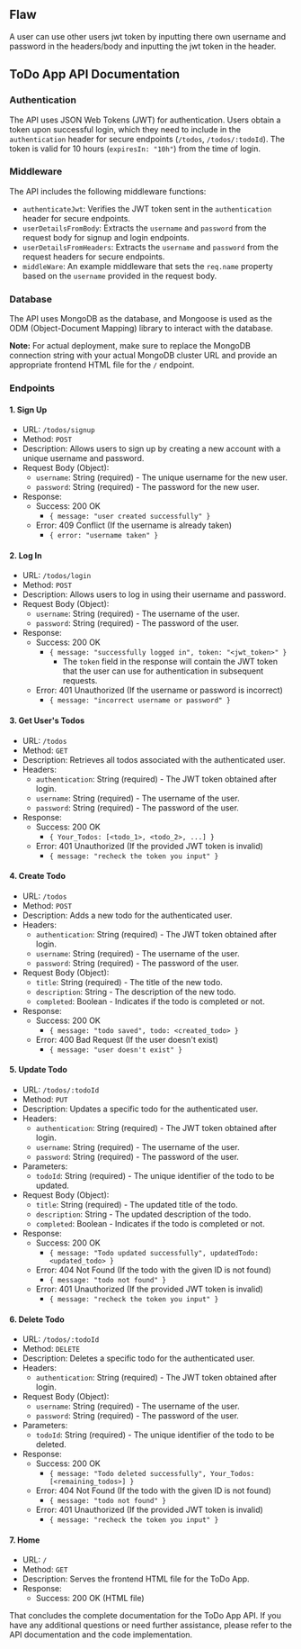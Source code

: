 ## Flaw
A user can use other users jwt token by inputting there own username and password in the headers/body and inputting the jwt token in the header.

## ToDo App API Documentation

### Authentication

The API uses JSON Web Tokens (JWT) for authentication. Users obtain a token upon successful login, which they need to include in the `authentication` header for secure endpoints (`/todos`, `/todos/:todoId`). The token is valid for 10 hours (`expiresIn: "10h"`) from the time of login.

### Middleware

The API includes the following middleware functions:

- `authenticateJwt`: Verifies the JWT token sent in the `authentication` header for secure endpoints.
- `userDetailsFromBody`: Extracts the `username` and `password` from the request body for signup and login endpoints.
- `userDetailsFromHeaders`: Extracts the `username` and `password` from the request headers for secure endpoints.
- `middleWare`: An example middleware that sets the `req.name` property based on the `username` provided in the request body.

### Database

The API uses MongoDB as the database, and Mongoose is used as the ODM (Object-Document Mapping) library to interact with the database.

**Note:** For actual deployment, make sure to replace the MongoDB connection string with your actual MongoDB cluster URL and provide an appropriate frontend HTML file for the `/` endpoint.

### Endpoints

#### 1. Sign Up

- URL: `/todos/signup`
- Method: `POST`
- Description: Allows users to sign up by creating a new account with a unique username and password.
- Request Body (Object):
  - `username`: String (required) - The unique username for the new user.
  - `password`: String (required) - The password for the new user.
- Response:
  - Success: 200 OK
    - `{ message: "user created successfully" }`
  - Error: 409 Conflict (If the username is already taken)
    - `{ error: "username taken" }`

#### 2. Log In

- URL: `/todos/login`
- Method: `POST`
- Description: Allows users to log in using their username and password.
- Request Body (Object):
  - `username`: String (required) - The username of the user.
  - `password`: String (required) - The password of the user.
- Response:
  - Success: 200 OK
    - `{ message: "successfully logged in", token: "<jwt_token>" }`
      - The `token` field in the response will contain the JWT token that the user can use for authentication in subsequent requests.
  - Error: 401 Unauthorized (If the username or password is incorrect)
    - `{ message: "incorrect username or password" }`

#### 3. Get User's Todos

- URL: `/todos`
- Method: `GET`
- Description: Retrieves all todos associated with the authenticated user.
- Headers:
  - `authentication`: String (required) - The JWT token obtained after login.
  - `username`: String (required) - The username of the user.
  - `password`: String (required) - The password of the user.
- Response:
  - Success: 200 OK
    - `{ Your_Todos: [<todo_1>, <todo_2>, ...] }`
  - Error: 401 Unauthorized (If the provided JWT token is invalid)
    - `{ message: "recheck the token you input" }`

#### 4. Create Todo

- URL: `/todos`
- Method: `POST`
- Description: Adds a new todo for the authenticated user.
- Headers:
  - `authentication`: String (required) - The JWT token obtained after login.
  - `username`: String (required) - The username of the user.
  - `password`: String (required) - The password of the user.
- Request Body (Object):
  - `title`: String (required) - The title of the new todo.
  - `description`: String - The description of the new todo.
  - `completed`: Boolean - Indicates if the todo is completed or not.
- Response:
  - Success: 200 OK
    - `{ message: "todo saved", todo: <created_todo> }`
  - Error: 400 Bad Request (If the user doesn't exist)
    - `{ message: "user doesn't exist" }`

#### 5. Update Todo

- URL: `/todos/:todoId`
- Method: `PUT`
- Description: Updates a specific todo for the authenticated user.
- Headers:
  - `authentication`: String (required) - The JWT token obtained after login.
  - `username`: String (required) - The username of the user.
  - `password`: String (required) - The password of the user.
- Parameters:
  - `todoId`: String (required) - The unique identifier of the todo to be updated.
- Request Body (Object):
  - `title`: String (required) - The updated title of the todo.
  - `description`: String - The updated description of the todo.
  - `completed`: Boolean - Indicates if the todo is completed or not.
- Response:
  - Success: 200 OK
    - `{ message: "Todo updated successfully", updatedTodo: <updated_todo> }`
  - Error: 404 Not Found (If the todo with the given ID is not found)
    - `{ message: "todo not found" }`
  - Error: 401 Unauthorized (If the provided JWT token is invalid)
    - `{ message: "recheck the token you input" }`

#### 6. Delete Todo

- URL: `/todos/:todoId`
- Method: `DELETE`
- Description: Deletes a specific todo for the authenticated user.
- Headers:
  - `authentication`: String (required) - The JWT token obtained after login.
- Request Body (Object):
  - `username`: String (required) - The username of the user.
  - `password`: String (required) - The password of the user.
- Parameters:
  - `todoId`: String (required) - The unique identifier of the todo to be deleted.
- Response:
  - Success: 200 OK
    - `{ message: "Todo deleted successfully", Your_Todos: [<remaining_todos>] }`
  - Error: 404 Not Found (If the todo with the given ID is not found)
    - `{ message: "todo not found" }`
  - Error: 401 Unauthorized (If the provided JWT token is invalid)
    - `{ message: "recheck the token you input" }`

#### 7. Home

- URL: `/`
- Method: `GET`
- Description: Serves the frontend HTML file for the ToDo App.
- Response:
  - Success: 200 OK (HTML file)

That concludes the complete documentation for the ToDo App API. If you have any additional questions or need further assistance, please refer to the API documentation and the code implementation.